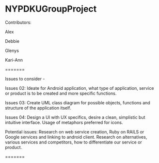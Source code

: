 # NYPDKUGroupProject

Contributors:

Alex

Debbie

Glenys

Kari-Ann

=======

Issues to consider -

Issues 02: Ideate for Android application, what type of application, service or product is to be created and more specific functions.

Issues 03: Create UML class diagram for possible objects, functions and structure of the application itself.

Issues 04: Design a UI with UX specifics, desire a clean, simplistic but intuitive interface. Usage of metaphors preferred for icons.

Potential issues: Research on web service creation, Ruby on RAILS or Google services and linking to android client. Research on alternatives, various services and competitors, how to differentiate our service or product.

=======
